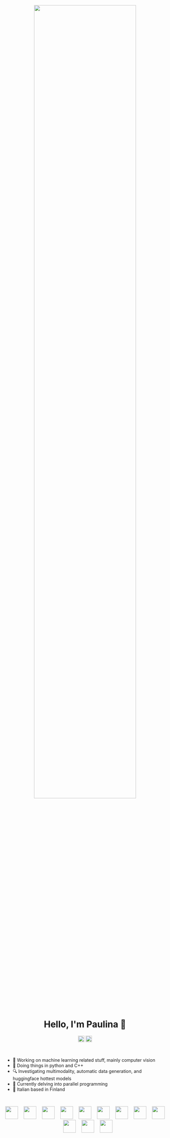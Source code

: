 <!--
**PaulinoMoskwa/PaulinoMoskwa** is a ✨ _special_ ✨ repository because its `README.md` (this file) appears on your GitHub profile.

Here are some ideas to get you started:

- 🔭 I’m currently working on ...
- 🌱 I’m currently learning ...
- 👯 I’m looking to collaborate on ...
- 🤔 I’m looking for help with ...
- 💬 Ask me about ...
- 📫 How to reach me: ...
- 😄 Pronouns: ...
- ⚡ Fun fact: ...
-->

<p align="center">
    <img src="./images/gif_000.gif" width="80%">
</p>

<br>

<h1 align="center">Hello, I'm Paulina 👋</h1>
<p align="center">
    <a href="https://twitter.com/pawleenam"><img src="https://github.com/paulinamoskwa/paulinamoskwa/assets/104844027/59097176-efa4-4846-a8fb-3b580f5906e6" height="20"/></a> 
    <a href="https://www.linkedin.com/in/paulina-moskwa/"><img src="https://github.com/paulinamoskwa/paulinamoskwa/assets/104844027/45aec319-9040-421a-880b-3352f7083a29" height="20"/></a>
</p>

<br>

- 🔭 Working on machine learning related stuff, mainly computer vision
- 🔧 Doing things in python and C++
- 🔍 Investigating multimodality, automatic data generation, and huggingface hottest models
- 🌱 Currently delving into parallel programming
- 📍 Italian based in Finland

<br>

<p align="center">
    <img src="https://github.com/paulinamoskwa/paulinamoskwa/assets/104844027/9b5c4ad8-9205-4aae-a2cc-8a4963897e78" width="40" height="40"/>&emsp;
    <img src="https://github.com/paulinamoskwa/paulinamoskwa/assets/104844027/19495225-b95d-4f1a-aed9-dcdb524e7488" width="40" height="40"/>&emsp;
    <img src="https://github.com/paulinamoskwa/paulinamoskwa/assets/104844027/dba036db-1b64-40e5-8258-29526fb3a202" width="40" height="40"/>&emsp;
    <img src="https://github.com/paulinamoskwa/paulinamoskwa/assets/104844027/cc463535-1481-47f4-9530-66a78a20f3bd" width="40" height="40"/>&emsp;
    <img src="https://github.com/paulinamoskwa/paulinamoskwa/assets/104844027/9818b7da-b348-4fb5-8048-88d89cfbf8c1" width="40" height="40"/>&emsp;
    <img src="https://github.com/paulinamoskwa/paulinamoskwa/assets/104844027/fe5deeb2-c0be-4393-9ca3-a6499390d00b" width="40" height="40"/>&emsp;
    <img src="https://github.com/paulinamoskwa/paulinamoskwa/assets/104844027/1b01ba09-2a6a-4c72-9ab7-c5c73eca742f" width="40" height="40"/>&emsp;
    <img src="https://github.com/paulinamoskwa/paulinamoskwa/assets/104844027/178f42b9-28e4-48c2-ad4e-97174de6ce01" height="40"/>&emsp;
    <img src="https://github.com/paulinamoskwa/paulinamoskwa/assets/104844027/58561837-b471-4d2a-b0ee-a3101a5acd8f" width="40" height="40"/>&emsp;
    <img src="https://github.com/paulinamoskwa/paulinamoskwa/assets/104844027/c46fb309-300e-4eda-837c-e4ebf43c873c" width="40" height="40"/>&emsp;
    <img src="https://github.com/paulinamoskwa/paulinamoskwa/assets/104844027/c123cdab-4147-4fbf-b6c1-47ab58c3f53c" width="40" height="40"/>&emsp;
    <img src="https://github.com/paulinamoskwa/paulinamoskwa/assets/104844027/52af7f09-627a-40b5-ad13-e70cabb090f8" width="40" height="40"/>
</p>

<br>
